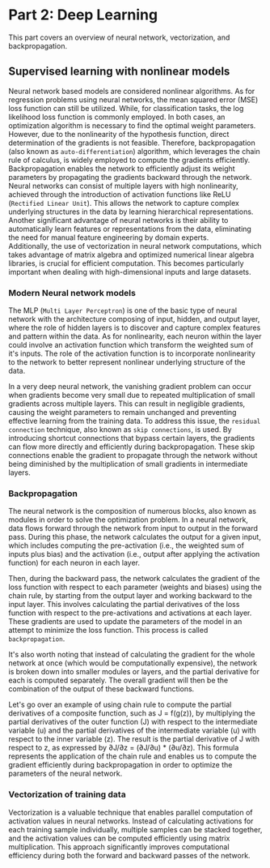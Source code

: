 # Part 2: Deep Learning
This part covers an overview of neural network, vectorization, and backpropagation.
## Supervised learning with nonlinear models
Neural network based models are considered nonlinear algorithms. As for regression problems using neural networks, the mean squared error (MSE) loss function can still be utilized. While, for classification tasks, the log likelihood loss function is commonly employed. In both cases, an optimization algorithm is necessary to find the optimal weight parameters. However, due to the nonlinearity of the hypothesis function, direct determination of the gradients is not feasible. Therefore, backpropagation (also known as `auto-differentiation`) algorithm, which leverages the chain rule of calculus, is widely employed to compute the gradients efficiently. Backpropagation enables the network to efficiently adjust its weight parameters by propagating the gradients backward through the network.
Neural networks can consist of multiple layers with high nonlinearity, achieved through the introduction of activation functions like ReLU (`Rectified Linear Unit`). This allows the network to capture complex underlying structures in the data by learning hierarchical representations.  
Another significant advantage of neural networks is their ability to automatically learn features or representations from the data, eliminating the need for manual feature engineering by domain experts.  
Additionally, the use of vectorization in neural network computations, which takes advantage of matrix algebra and optimized numerical linear algebra libraries, is crucial for efficient computation. This becomes particularly important when dealing with high-dimensional inputs and large datasets.
### Modern Neural network models
The MLP (`Multi Layer Perceptron`) is one of the basic type of neural network with the architecture composing of input, hidden, and output layer, where the role of hidden layers is to discover and capture complex features and pattern within the data. As for nonlinearity, each neuron within the layer could involve an activation function which transform the weighted sum of it's inputs. The role of the activation function is to incorporate nonlinearity to the network to better represent nonlinear underlying structure of the data.  

In a very deep neural network, the vanishing gradient problem can occur when gradients become very small due to repeated multiplication of small gradients across multiple layers. This can result in negligible gradients, causing the weight parameters to remain unchanged and preventing effective learning from the training data. To address this issue, the `residual connection` technique, also known as `skip connections`, is used. By introducing shortcut connections that bypass certain layers, the gradients can flow more directly and efficiently during backpropagation. These skip connections enable the gradient to propagate through the network without being diminished by the multiplication of small gradients in intermediate layers.
### Backpropagation
The neural network is the composition of numerous blocks, also known as modules in order to solve the optimization problem. In a neural network, data flows forward through the network from input to output in the forward pass. During this phase, the network calculates the output for a given input, which includes computing the pre-activation (i.e., the weighted sum of inputs plus bias) and the activation (i.e., output after applying the activation function) for each neuron in each layer.

Then, during the backward pass, the network calculates the gradient of the loss function with respect to each parameter (weights and biases) using the chain rule, by starting from the output layer and working backward to the input layer. This involves calculating the partial derivatives of the loss function with respect to the pre-activations and activations at each layer. These gradients are used to update the parameters of the model in an attempt to minimize the loss function. This process is called `backpropagation`.

It's also worth noting that instead of calculating the gradient for the whole network at once (which would be computationally expensive), the network is broken down into smaller modules or layers, and the partial derivative for each is computed separately. The overall gradient will then be the combination of the output of these backward functions.

Let's go over an example of using chain rule to compute the partial derivatives of a composite function, such as J = f(g(z)), by multiplying the partial derivatives of the outer function (J) with respect to the intermediate variable (u) and the partial derivatives of the intermediate variable (u) with respect to the inner variable (z). The result is the partial derivative of J with respect to z, as expressed by ∂J/∂z = (∂J/∂u) * (∂u/∂z). This formula represents the application of the chain rule and enables us to compute the gradient efficiently during backpropagation in order to optimize the parameters of the neural network.

### Vectorization of training data
Vectorization is a valuable technique that enables parallel computation of activation values in neural networks. Instead of calculating activations for each training sample individually, multiple samples can be stacked together, and the activation values can be computed efficiently using matrix multiplication. This approach significantly improves computational efficiency during both the forward and backward passes of the network.
